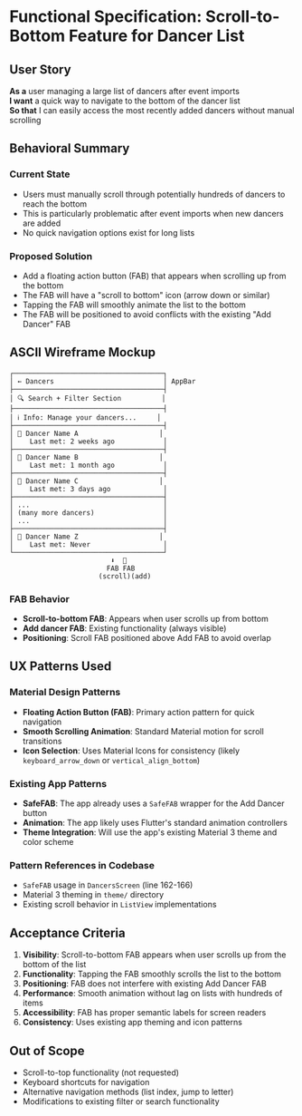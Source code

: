 # Functional Specification: Scroll-to-Bottom Feature for Dancer List

## User Story

**As a** user managing a large list of dancers after event imports  
**I want** a quick way to navigate to the bottom of the dancer list  
**So that** I can easily access the most recently added dancers without manual scrolling

## Behavioral Summary

### Current State
- Users must manually scroll through potentially hundreds of dancers to reach the bottom
- This is particularly problematic after event imports when new dancers are added
- No quick navigation options exist for long lists

### Proposed Solution
- Add a floating action button (FAB) that appears when scrolling up from the bottom
- The FAB will have a "scroll to bottom" icon (arrow down or similar)
- Tapping the FAB will smoothly animate the list to the bottom
- The FAB will be positioned to avoid conflicts with the existing "Add Dancer" FAB

## ASCII Wireframe Mockup

```
┌─────────────────────────────────────┐
│ ← Dancers                           │ AppBar
├─────────────────────────────────────┤
│ 🔍 Search + Filter Section          │
├─────────────────────────────────────┤
│ ℹ️ Info: Manage your dancers...     │
├─────────────────────────────────────┤
│ 👤 Dancer Name A                    │
│    Last met: 2 weeks ago            │
├─────────────────────────────────────┤
│ 👤 Dancer Name B                    │
│    Last met: 1 month ago            │
├─────────────────────────────────────┤
│ 👤 Dancer Name C                    │
│    Last met: 3 days ago             │
├─────────────────────────────────────┤
│ ...                                 │
│ (many more dancers)                 │
│ ...                                 │
├─────────────────────────────────────┤
│ 👤 Dancer Name Z                    │
│    Last met: Never                  │
└─────────────────────────────────────┘
                         ⬇️  📝 
                        FAB FAB
                      (scroll)(add)
```

### FAB Behavior
- **Scroll-to-bottom FAB**: Appears when user scrolls up from bottom
- **Add dancer FAB**: Existing functionality (always visible)
- **Positioning**: Scroll FAB positioned above Add FAB to avoid overlap

## UX Patterns Used

### Material Design Patterns
- **Floating Action Button (FAB)**: Primary action pattern for quick navigation
- **Smooth Scrolling Animation**: Standard Material motion for scroll transitions
- **Icon Selection**: Uses Material Icons for consistency (likely `keyboard_arrow_down` or `vertical_align_bottom`)

### Existing App Patterns
- **SafeFAB**: The app already uses a `SafeFAB` wrapper for the Add Dancer button
- **Animation**: The app likely uses Flutter's standard animation controllers
- **Theme Integration**: Will use the app's existing Material 3 theme and color scheme

### Pattern References in Codebase
- `SafeFAB` usage in `DancersScreen` (line 162-166)
- Material 3 theming in `theme/` directory
- Existing scroll behavior in `ListView` implementations

## Acceptance Criteria

1. **Visibility**: Scroll-to-bottom FAB appears when user scrolls up from the bottom of the list
2. **Functionality**: Tapping the FAB smoothly scrolls the list to the bottom
3. **Positioning**: FAB does not interfere with existing Add Dancer FAB
4. **Performance**: Smooth animation without lag on lists with hundreds of items
5. **Accessibility**: FAB has proper semantic labels for screen readers
6. **Consistency**: Uses existing app theming and icon patterns

## Out of Scope

- Scroll-to-top functionality (not requested)
- Keyboard shortcuts for navigation
- Alternative navigation methods (list index, jump to letter)
- Modifications to existing filter or search functionality